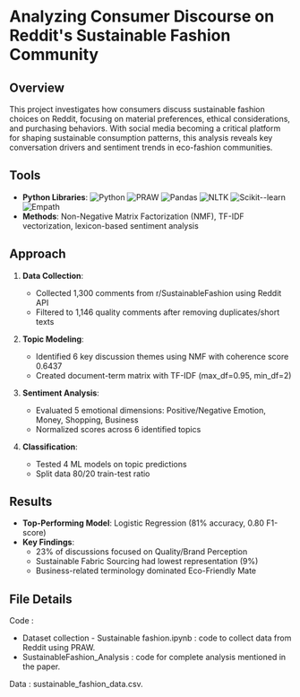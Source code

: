 # Analyzing Consumer Discourse on Reddit's Sustainable Fashion Community

## Overview
This project investigates how consumers discuss sustainable fashion choices on Reddit, focusing on material preferences, ethical considerations, and purchasing behaviors. With social media becoming a critical platform for shaping sustainable consumption patterns, this analysis reveals key conversation drivers and sentiment trends in eco-fashion communities.

## Tools
- **Python Libraries**: 
  ![Python](https://img.shields.io/badge/Python-3776AB?style=flat&logo=python&logoColor=white)
![PRAW](https://img.shields.io/badge/PRAW-FF4500?style=flat&logo=reddit&logoColor=white)
![Pandas](https://img.shields.io/badge/Pandas-150458?style=flat&logo=pandas&logoColor=white)
![NLTK](https://img.shields.io/badge/NLTK-222222?style=flat)
![Scikit--learn](https://img.shields.io/badge/Scikit--learn-F7931E?style=flat&logo=scikit-learn&logoColor=white)
![Empath](https://img.shields.io/badge/Empath-Analysis-blue?style=flat)
- **Methods**: Non-Negative Matrix Factorization (NMF), TF-IDF vectorization, lexicon-based sentiment analysis

## Approach
1. **Data Collection**:  
   - Collected 1,300 comments from r/SustainableFashion using Reddit API
   - Filtered to 1,146 quality comments after removing duplicates/short texts

2. **Topic Modeling**:
   - Identified 6 key discussion themes using NMF with coherence score 0.6437
   - Created document-term matrix with TF-IDF (max_df=0.95, min_df=2)

3. **Sentiment Analysis**:
   - Evaluated 5 emotional dimensions: Positive/Negative Emotion, Money, Shopping, Business
   - Normalized scores across 6 identified topics

4. **Classification**:
   - Tested 4 ML models on topic predictions
   - Split data 80/20 train-test ratio

## Results
- **Top-Performing Model**: Logistic Regression (81% accuracy, 0.80 F1-score)
- **Key Findings**:
  - 23% of discussions focused on Quality/Brand Perception
  - Sustainable Fabric Sourcing had lowest representation (9%)
  - Business-related terminology dominated Eco-Friendly Mate

## File Details
Code : 
- Dataset collection - Sustainable fashion.ipynb : code to collect data from Reddit using PRAW.
- SustainableFashion_Analysis : code for complete analysis mentioned in the paper.

Data : sustainable_fashion_data.csv.
